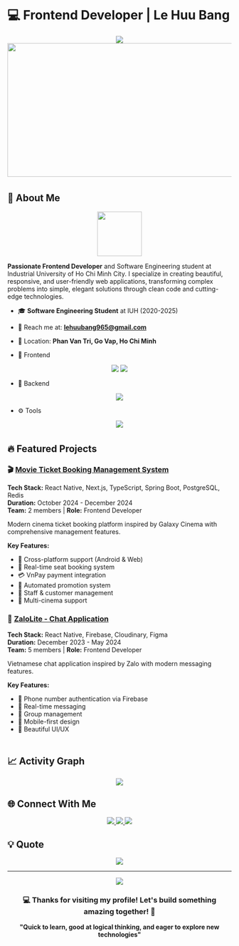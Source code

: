 # 💻 Frontend Developer | Le Huu Bang

<div align="center">
  <img src="https://readme-typing-svg.herokuapp.com?font=Righteous&size=35&center=true&vCenter=true&width=500&height=70&duration=4000&lines=Hi+there!+%F0%9F%91%8B;I'm+Le+Huu+Bang!;🎨+Frontend+Developer;✨+Crafting+Digital+Experiences;Welcome+to+my+world!" />
</div>


<div align="center"> <img src="https://media.giphy.com/media/RbDKaczqWovIugyJmW/giphy.gif" width="600" height="300"/> </div> 


<div align="center">
  <img src="https://user-images.githubusercontent.com/74038190/212284100-561aa473-3905-4a80-b561-0d28506553ee.gif" width="800" height="6"/>
</div>


## 🚀 About Me

<div align="center">
  <img src="https://user-images.githubusercontent.com/74038190/212284087-bbe7e430-757e-4901-90bf-4cd2ce3e1852.gif" width="100">
</div>

**Passionate Frontend Developer** and Software Engineering student at Industrial University of Ho Chi Minh City. I specialize in creating beautiful, responsive, and user-friendly web applications, transforming complex problems into simple, elegant solutions through clean code and cutting-edge technologies.

- 🎓 **Software Engineering Student** at IUH (2020-2025) 
- 📧 Reach me at: **lehuubang965@gmail.com**
- 📍 Location: **Phan Van Tri, Go Vap, Ho Chi Minh**

- 🚀 Frontend
<div align="center"> <img src="https://skillicons.dev/icons?i=html,css,js,ts,react,nextjs,tailwind" /> <img src="https://skillicons.dev/icons?i=figma" /> </div>

- 🔧 Backend

<div align="center"> <img src="https://skillicons.dev/icons?i=java,spring,postgresql,redis,firebase" /> </div>

- ⚙️ Tools

<div align="center"> <img src="https://skillicons.dev/icons?i=git,github,vscode" /> </div>
<div align="center"> <img src="https://user-images.githubusercontent.com/74038190/212284100-561aa473-3905-4a80-b561-0d28506553ee.gif" width="800" height="6"/> </div>


## 🔥 Featured Projects

### 🎬 [Movie Ticket Booking Management System](https://github.com/bthope/movie-booking-system)
**Tech Stack:** React Native, Next.js, TypeScript, Spring Boot, PostgreSQL, Redis  
**Duration:** October 2024 - December 2024  
**Team:** 2 members | **Role:** Frontend Developer

Modern cinema ticket booking platform inspired by Galaxy Cinema with comprehensive management features.

**Key Features:**
- 📱 Cross-platform support (Android & Web)
- 🎫 Real-time seat booking system
- 💳 VnPay payment integration
- 🎁 Automated promotion system
- 👥 Staff & customer management
- 🏢 Multi-cinema support

### 💬 [ZaloLite - Chat Application](https://github.com/bthope/zalolite)
**Tech Stack:** React Native, Firebase, Cloudinary, Figma  
**Duration:** December 2023 - May 2024  
**Team:** 5 members | **Role:** Frontend Developer

Vietnamese chat application inspired by Zalo with modern messaging features.

**Key Features:**
- 🔐 Phone number authentication via Firebase
- 💬 Real-time messaging
- 👥 Group management
- 📱 Mobile-first design
- 🎨 Beautiful UI/UX



<div align="center">
  <img src="https://user-images.githubusercontent.com/74038190/212284100-561aa473-3905-4a80-b561-0d28506553ee.gif" width="800" height="6"/>
</div>



## 📈 Activity Graph

<div align="center">
  <img src="https://github-readme-activity-graph.vercel.app/graph?username=bthope&theme=tokyo-night&bg_color=1a1b27&color=be90f2&line=70a5fd&point=bf91f3&area=true&hide_border=true" />
</div>

## 🌐 Connect With Me

<div align="center"> <a href="https://www.facebook.com/lehuubang02" target="_blank"> <img src="https://img.shields.io/badge/Facebook-1877F2?style=for-the-badge&logo=facebook&logoColor=white&logoWidth=30" /> </a> <a href="https://www.instagram.com/lehuubang02" target="_blank"> <img src="https://img.shields.io/badge/Instagram-E4405F?style=for-the-badge&logo=instagram&logoColor=white&logoWidth=30" /> </a> <a href="https://www.linkedin.com/in/lehuubang02" target="_blank"> <img src="https://img.shields.io/badge/LinkedIn-0A66C2?style=for-the-badge&logo=linkedin&logoColor=white&logoWidth=30" /> </a> </div>

## 💡 Quote

<div align="center">
  <img src="https://quotes-github-readme.vercel.app/api?type=horizontal&theme=tokyonight" />
</div>

---

<div align="center">
  <img src="https://komarev.com/ghpvc/?username=bthope&style=flat-square&color=blue" />
</div>

<div align="center">
  <h3>💻 Thanks for visiting my profile! Let's build something amazing together! 🚀</h3>
  <p><strong>"Quick to learn, good at logical thinking, and eager to explore new technologies"</strong></p>
</div>

